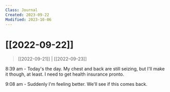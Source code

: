 ```yaml
---
Class: Journal
Created: 2023-09-22
Modified: 2023-10-06
---
```


# [[2022-09-22]]

> [[2022-09-21]] | [[2022-09-23]]

8:39 am - Today's the day. My chest and back are still seizing, but I'll make it though, at least. I need to get health insurance pronto.

9:08 am - Suddenly I'm feeling better. We'll see if this comes back.
